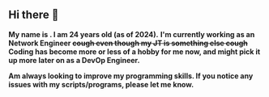 ## Hi there 👋

**My name is <private>. I am 24 years old (as of 2024).**
**I'm currently working as an Network Engineer ~~cough even though my JT is something else cough~~**
**Coding has become more or less of a hobby for me now, and might pick it up more later on as a DevOp Engineer.**

**Am always looking to improve my programming skills. If you notice any issues with my scripts/programs, please let me know.**
